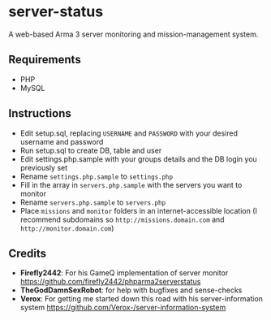 # server-status

A web-based Arma 3 server monitoring and mission-management system.

## Requirements

* PHP
* MySQL

## Instructions

* Edit setup.sql, replacing `USERNAME` and `PASSWORD` with your desired username and password
* Run setup.sql to create DB, table and user
* Edit settings.php.sample with your groups details and the DB login you previously set
* Rename `settings.php.sample` to `settings.php`
* Fill in the array in `servers.php.sample` with the servers you want to monitor
* Rename `servers.php.sample` to `servers.php`
* Place `missions` and `monitor` folders in an internet-accessible location (I recommend subdomains so `http://missions.domain.com` and `http://monitor.domain.com`)

## Credits

* __Firefly2442__: For his GameQ implementation of server monitor https://github.com/firefly2442/phparma2serverstatus
* __TheGodDamnSexRobot__: for help with bugfixes and sense-checks
* __Verox__: For getting me started down this road with his server-information system https://github.com/Verox-/server-information-system
